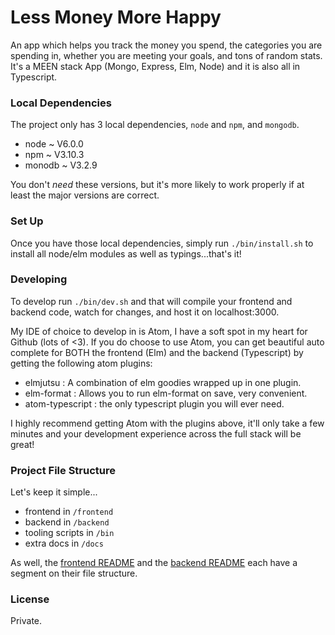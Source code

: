 # Less Money More Happy

An app which helps you track the money you spend, the categories you are
spending in, whether you are meeting your goals, and tons of random stats.
It's a MEEN stack App (Mongo, Express, Elm, Node) and it is also all in
Typescript.

### Local Dependencies

The project only has 3 local dependencies, `node` and `npm`, and `mongodb`.
  - node ~ V6.0.0
  - npm ~ V3.10.3
  - monodb ~ V3.2.9

You don't _need_ these versions, but it's more likely to work properly if at
least the major versions are correct.

### Set Up

Once you have those local dependencies, simply run `./bin/install.sh` to install
all node/elm modules as well as typings...that's it!

### Developing

To develop run `./bin/dev.sh` and that will compile your frontend and backend
code, watch for changes, and host it on localhost:3000.

My IDE of choice to develop in is Atom, I have a soft spot in my heart for
Github (lots of <3). If you do choose to use Atom, you can get beautiful auto
complete for BOTH the frontend (Elm) and the backend (Typescript) by getting
the following atom plugins:
  - elmjutsu : A combination of elm goodies wrapped up in one plugin.
  - elm-format : Allows you to run elm-format on save, very convenient.
  - atom-typescript : the only typescript plugin you will ever need.

I highly recommend getting Atom with the plugins above, it'll only take a few
minutes and your development experience across the full stack will be great!

### Project File Structure

Let's keep it simple...
  - frontend in `/frontend`
  - backend in `/backend`
  - tooling scripts in `/bin`
  - extra docs in `/docs`

As well, the [frontend README](/frontend/README.md) and the
[backend README](/backend/README.md) each have a segment on their file
structure.

### License

Private.
